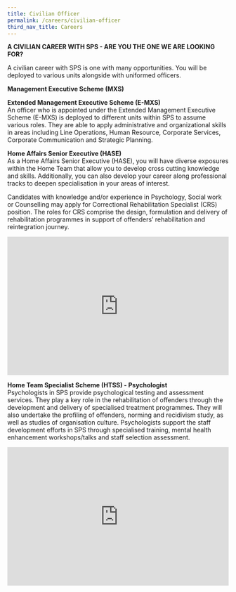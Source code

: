 ```yaml
---
title: Civilian Officer
permalink: /careers/civilian-officer
third_nav_title: Careers
---
```

**A CIVILIAN CAREER WITH SPS - ARE YOU THE ONE WE ARE LOOKING FOR?**

A civilian career with SPS is one with many opportunities. You will be deployed to various units alongside with uniformed officers.

**Management Executive Scheme (MXS)**

**Extended Management Executive Scheme (E-MXS)**<br>
An officer who is appointed under the Extended Management Executive Scheme (E-MXS) is deployed to different units within SPS to assume various roles. They are able to apply administrative and organizational skills in areas including Line Operations, Human Resource, Corporate Services, Corporate Communication and Strategic Planning.

**Home Affairs Senior Executive (HASE)**<br>
As a Home Affairs Senior Executive (HASE), you will have diverse exposures within the Home Team that allow you to develop cross cutting knowledge and skills. Additionally, you can also develop your career along professional tracks to deepen specialisation in your areas of interest.

Candidates with knowledge and/or experience in Psychology, Social work or Counselling may apply for Correctional Rehabilitation Specialist (CRS) position. The roles for CRS comprise the design, formulation and delivery of rehabilitation programmes in support of offenders’ rehabilitation and reintegration journey.
<iframe title="YouTube video player" src="https://www.youtube.com/embed/qoAv7AqgP8k" width="100%" height="315" frameborder="0" allowfullscreen="allowfullscreen"></iframe>


**Home Team Specialist Scheme (HTSS) - Psychologist** <br>
Psychologists in SPS provide psychological testing and assessment services. They play a key role in the rehabilitation of offenders through the development and delivery of specialised treatment programmes. They will also undertake the profiling of offenders, norming and recidivism study, as well as studies of organisation culture. Psychologists support the staff development efforts in SPS through specialised training, mental health enhancement workshops/talks and staff selection assessment.
<iframe title="YouTube video player" src="https://www.youtube.com/embed/_4uk1APv0zc" width="100%" height="315" frameborder="0" allowfullscreen="allowfullscreen"></iframe>